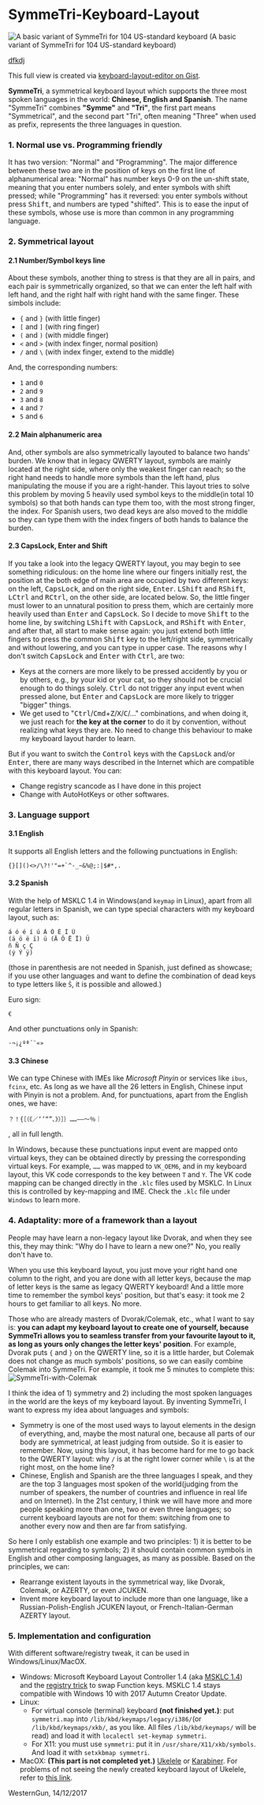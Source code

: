 # SymmeTri-Keyboard-Layout

![A basic variant of SymmeTri for 104 US-standard keyboard](https://github.com/WesleyBlancoYuan/SymmeTri-Keyboard-Layout/blob/master/preview/preview-ANSI104-bigenter-deadkey-lights.png)
                              (A basic variant of SymmeTri for 104 US-standard keyboard)

<u>dfkdj</u>

This full view is created via [keyboard-layout-editor on Gist](http://www.keyboard-layout-editor.com).

**SymmeTri**, a symmetrical keyboard layout which supports the three most spoken languages in the world: **Chinese, English and Spanish**. The name "SymmeTri" combines **"Symme"** and **"Tri"**, the first part means "Symmetrical", and the second part "Tri", often meaning "Three" when used as prefix, represents the three languages in question.

### 1. Normal use vs. Programming friendly
It has two version: "Normal" and "Programming". The major difference between these two are in the position of keys on the first line of alphanumerical area: "Normal" has number keys 0-9 on the un-shift state, meaning that you enter numbers solely, and enter symbols with shift pressed; while "Programming" has it reversed: you enter symbols without press <kbd>Shift</kbd>, and numbers are typed "shifted". This is to ease the input of these symbols, whose use is more than common in any programming language.

### 2. Symmetrical layout

#### 2.1 Number/Symbol keys line
About these symbols, another thing to stress is that they are all in pairs, and each pair is symmetrically organized, so that we can enter the left half with left hand, and the right half with right hand with the same finger. These simbols include:
 - `{` and `}` (with little finger)
 - `[` and `]` (with ring finger)
 - `(` and `)` (with middle finger)
 - `<` and `>` (with index finger, normal position)
 - `/` and `\` (with index finger, extend to the middle)

And, the corresponding numbers: 
 - `1` and `0`
 - `2` and `9`
 - `3` and `8`
 - `4` and `7`
 - `5` and `6`

#### 2.2 Main alphanumeric area
And, other symbols are also symmetrically layouted to balance two hands' burden. We know that in legacy QWERTY layout, symbols are mainly located at the right side, where only the weakest finger can reach; so the right hand needs to handle more symbols than the left hand, plus manipulating the mouse if you are a right-hander. This layout tries to solve this problem by moving 5 heavily used symbol keys to the middle(in total 10 symbols) so that both hands can type them too, with the most strong finger, the index. For Spanish users, two dead keys are also moved to the middle so they can type them with the index fingers of both hands to balance the burden.

#### 2.3 CapsLock, Enter and Shift
If you take a look into the legacy QWERTY layout, you may begin to see something ridiculous: on the home line where our fingers initially rest, the position at the both edge of main area are occupied by two different keys: on the left, <kbd>CapsLock</kbd>, and on the right side, <kbd>Enter</kbd>. <kbd>LShift</kbd> and <kbd>RShift</kbd>, <kbd>LCtrl</kbd> and <kbd>RCtrl</kbd>, on the other side, are located below. So, the little finger must lower to an unnatural position to press them, which are certainly more heavily used than <kbd>Enter</kbd> and <kbd>CapsLock</kbd>. So I decide to move <kbd>Shift</kbd> to the home line, by switching <kbd>LShift</kbd> with <kbd>CapsLock</kbd>, and <kbd>RShift</kbd> with <kbd>Enter</kbd>, and after that, all start to make sense again: you just extend both little fingers to press the common <kbd>Shift</kbd> key to the left/right side, symmetrically and without lowering, and you can type in upper case.
The reasons why I don't switch <kbd>CapsLock</kbd> and <kbd>Enter</kbd> with <kbd>Ctrl</kbd>, are two:
 - Keys at the corners are more likely to be pressed accidently by you or by others, e.g., by your kid or your cat, so they should not be crucial enough to do things solely. <kbd>Ctrl</kbd> do not trigger any input event when pressed alone, but <kbd>Enter</kbd> and <kbd>CapsLock</kbd> are more likely to trigger "bigger" things.
 - We get used to "<kbd>Ctrl</kbd>/<kbd>Cmd</kbd>+<kbd>Z</kbd>/<kbd>X</kbd>/<kbd>C</kbd>/..." combinations, and when doing it, we just reach for **the key at the corner** to do it by convention, without realizing what keys they are. No need to change this behaviour to make my keyboard layout harder to learn.

But if you want to switch the <kbd>Control</kbd> keys with the <kbd>CapsLock</kbd> and/or <kbd>Enter</kbd>, there are many ways described in the Internet which are compatible with this keyboard layout. You can:
 - Change registry scancode as I have done in this project
 - Change with AutoHotKeys or other softwares.


### 3. Language support
#### 3.1 English
It supports all English letters and the following punctuations in English:
```
{}[]()<>/\?!'"=+`^-_~&%@;:|$#*,.
```
#### 3.2 Spanish
With the help of MSKLC 1.4 in Windows(and `keymap` in Linux), apart from all regular letters in Spanish, we can type special characters with my keyboard layout, such as:
```
á ó é í ú Á Ó É Í Ú
(ä ö ë ï) ü (Ä Ö Ë Ï) Ü
ñ Ñ ç Ç
(ý Ý ÿ)
```
(those in parenthesis are not needed in Spanish, just defined as showcase; if you use other languages and want to define the combination of dead keys to type letters like `Ŝ`, it is possible and allowed.)

Euro sign:
```
€
```
And other punctuations only in Spanish:
```
·¬¡¿ºª´¨«»
```
#### 3.3 Chinese
We can type Chinese with IMEs like *Microsoft Pinyin* or services like `ibus`, `fcinx`, etc. As long as we have all the 26 letters in English, Chinese input with Pinyin is not a problem. And, for punctuations, apart from the English ones, we have:
```
？！{［（《／‘’“”、》）］｝……——～％｜
```
, all in full length.

In Windows, because these punctuations input event are mapped onto virtual keys, they can be obtained directly by pressing the corresponding virtual keys. For example, `……` was mapped to `VK_OEM6`, and in my keyboard layout, this VK code corresponds to the key between `T` and `Y`. The VK code mapping can be changed directly in the `.klc` files used by MSKLC. In Linux this is controlled by key-mapping and IME. Check the `.klc` file under `Windows` to learn more.

### 4. Adaptality: more of a framework than a layout
People may have learn a non-legacy layout like Dvorak, and when they see this, they may think: "Why do I have to learn a new one?" No, you really don't have to. 

When you use this keyboard layout, you just move your right hand one column to the right, and you are done with all letter keys, because the map of letter keys is the same as legacy QWERTY keyboard! And a little more time to remember the symbol keys' position, but that's easy: it took me 2 hours to get familiar to all keys. No more.

Those who are already masters of Dvorak/Colemak, etc., what I want to say is: **you can adapt my keyboard layout to create one of yourself, because SymmeTri allows you to seamless transfer from your favourite layout to it, as long as yours only changes the letter keys' position**. For example, Dvorak puts `{` and `}` on the QWERTY line, so it is a little harder, but Colemak does not change as much symbols' positions, so we can easily combine Colemak into SymmeTri. For example, it took me 5 minutes to complete this:
![SymmeTri-with-Colemak](https://github.com/WesleyBlancoYuan/SymmeTri-Keyboard-Layout/blob/master/preview/preview-104-smallenter-deadkey-lights-COLEMAK.png)

I think the idea of 1) symmetry and 2) including the most spoken languages in the world are the keys of my keyboard layout. By inventing SymmeTri, I want to express my idea about languages and symbols:
 - Symmetry is one of the most used ways to layout elements in the design of everything, and, maybe the most natural one, because all parts of our body are symmetrical, at least judging from outside. So it is easier to remember. Now, using this layout, it has become hard for me to go back to the QWERTY layout: why `/` is at the right lower corner while `\` is at the right most, on the home line? 
 - Chinese, English and Spanish are the three languages I speak, and they are the top 3 languages most spoken of the world(judging from the number of speakers, the number of countries and influence in real life and on Internet). In the 21st century, I think we will have more and more people speaking more than one, two or even three languages; so current keyboard layouts are not for them: switching from one to another every now and then are far from satisfying.

So here I only establish one example and two principles: 1) it is better to be symmetrical regarding to symbols; 2) it should contain common symbols in English and other composing languages, as many as possible. Based on the principles, we can:
 - Rearrange existent layouts in the symmetrical way, like Dvorak, Colemak, or AZERTY, or even JCUKEN.
 - Invent more keyboard layout to include more than one language, like a Russian-Polish-English JCUKEN layout, or French-Italian-German AZERTY layout.



### 5. Implementation and configuration

 With different software/registry tweak, it can be used in Windows/Linux/MacOX. 
  - Windows: Microsoft Keyboard Layout Controller 1.4 (aka [MSKLC 1.4](https://www.microsoft.com/en-us/download/details.aspx?id=22339)) and the [registry trick](windows/registry_trick/switch%20function%20keys.reg) to swap Function keys. MSKLC 1.4 stays compatible with Windows 10 with 2017 Autumn Creator Update. 
  - Linux:  
    - For virtual console (terminal) keyboard **(not finished yet.)**: put `symmetri.map` into `/lib/kbd/keymaps/legacy/i386/`(or `/lib/kbd/keymaps/xkb/`, as you like. All files `/lib/kbd/keymaps/` will be read) and load it with `localectl set-keymap symmetri`.
    - For X11: you must use `symmetri`: put it in `/usr/share/X11/xkb/symbols`. And load it with `setxkbmap symmetri`.
  - MacOX:  **(This part is not completed yet.)**
    [Ukelele](http://scripts.sil.org/cms/scripts/page.php?site_id=nrsi&id=ukelele) or [Karabiner](https://pqrs.org/osx/karabiner/index.html). For problems of not seeing the newly created keyboard layout of Ukelele, refer to [this link](https://superuser.com/questions/665494/how-to-make-a-custom-keyboard-layout-in-os-x).
 

WesternGun, 14/12/2017

